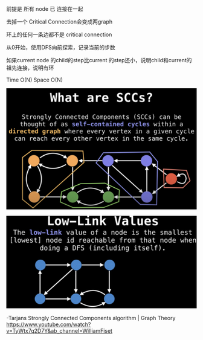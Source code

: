前提是 所有 node 已 连接在一起

去掉一个 Critical Connection会变成两graph

环上的任何一条边都不是 critical connection

从0开始，使用DFS向前探索，记录当前的步数

如果current node 的child的step比current 的step还小，说明child和current的祖先连接，说明有环

Time O(N)
Space O(N)

![](./scc.png)

![](./llv.png)

-Tarjans Strongly Connected Components algorithm | Graph Theory
https://www.youtube.com/watch?v=TyWtx7q2D7Y&ab_channel=WilliamFiset

